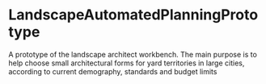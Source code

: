 # LandscapeAutomatedPlanningPrototype
A prototype of the landscape architect workbench. The main purpose is to help choose small architectural forms for yard territories in large cities, according to current demography, standards and budget limits

